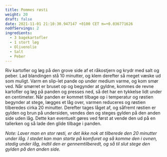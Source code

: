 ```yaml
---
title: Pommes røsti
weight: 20
draft: false
date: 2021-11-01 21:10:30.947147 +0100 CET m=+0.036771626
noOfServings: 2
ingredients:
  - 3 bagekartofler
  - 1 stort løg
  - Olivenolie
  - Salt
  - Peber
---
```




Riv kartofler og løg på den grove side af et råkostjern og krydr med
salt og peber. Lad blandingen stå 10 minutter, og klem derefter så meget
væske ud som muligt. Varm en slip-let pande op under medium varme, og
kom smør ved. Når smørret er bruset op og begynder at gyldne, kommes de
revne kartofler og løg på panden og presses ned, så det har en tykkelse
lidt under en centimeter. Når panden er kommet tilbage op i temperatur
og røstien begynder at stege, lægges et låg over, varmen reduceres og
røstien tilberedes cirka 20 minutter. Derefter tages låget af, og
såfremt røstien er gylden og brun på undersiden, vendes den og steges
gylden på den anden side uden låg. Dette kan eventuelt gøres ved først
at vende den ud på en tallerken og så lade den glide tilbage i panden.

*Note: Laver man en stor røsti, er det ikke nok at tilberede den 20
minutter under låg. I stedet kan man starte på komfuret og så komme den
i ovnen, stadig under låg, indtil den er gennemtilberedt, og så til slut
stege den gylden på den anden side.*

